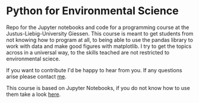 # Python for Environmental Science
Repo for the Jupyter notebooks and code for a programming course at the Justus-Liebig-University Giessen. This course is meant to get students from not knowing how to program at all, to being able to use the pandas library to work with data and make good figures with matplotlib. I try to get the topics across in a universal way, to the skills teached are not restricted to environmental sciece. 

If you want to contribute I'd be happy to hear from you. If any questions arise please contact [me](https://www.uni-giessen.de/fbz/fb09/institute/ilr/wasser/mitarbeiter/copy_of_houska).

This course is based on Jupyter Notebooks, if you do not know how to use them take a look [here](https://www.datacamp.com/community/tutorials/tutorial-jupyter-notebook).
